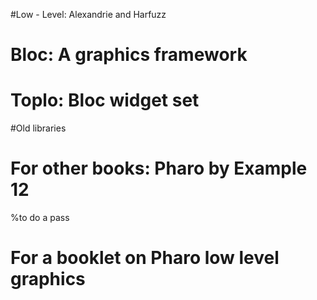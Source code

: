 <!inputFile|path=Chapters/bloc/blocStack.md!>

#Low - Level: Alexandrie and Harfuzz
<!inputFile|path=Chapters/Alexandrie/alexandrie.md!>
<!inputFile|path=Chapters/Alexandrie/text_harfbuzz.md!>

# Bloc: A graphics framework

<!inputFile|path=Chapters/bloc/element.md!>
<!inputFile|path=Chapters/bloc/text.md!>
<!inputFile|path=Chapters/bloc/layout.md!>
<!inputFile|path=Chapters/bloc/events.md!>
<!inputFile|path=Chapters/bloc/animation.md!>

# Toplo: Bloc widget set

<!inputFile|path=Chapters/toplo/widget_creation.md!>
<!inputFile|path=Chapters/toplo/stylesheet.md!>

#Old libraries

<!inputFile|path=Chapters/Athens/Athens.md!>

# For other books: Pharo by Example 12

%to do a pass
<!inputFile|path=Chapters/bloc/BlocForPharoByExample13Book.md!>

# For a booklet on Pharo low level graphics
<!inputFile|path=Chapters/graphicsfoundation/bitmapFormDisplay.md!>
<!inputFile|path=Chapters/graphicsfoundation/colorandDepth.md!>
<!inputFile|path=Chapters/graphicsfoundation/playingWithColor.md!>
<!inputFile|path=Chapters/graphicsfoundation/drawingBitmap.md!>
